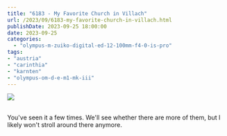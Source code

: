 ```yaml
---
title: "6183 - My Favorite Church in Villach"
url: /2023/09/6183-my-favorite-church-in-villach.html
publishDate: 2023-09-25 18:00:00
date: 2023-09-25
categories:
  - "olympus-m-zuiko-digital-ed-12-100mm-f4-0-is-pro"
tags:
- "austria"
- "carinthia"
- "karnten"
- "olympus-om-d-e-m1-mk-iii"
---
```

<div class="container">
<div class="center"><a target="_blank" href="https://d25zfm9zpd7gm5.cloudfront.net/1200x1200/2020/20200522_140515_lr.jpg"><img class="webfeedsFeaturedVisual" src="https://d25zfm9zpd7gm5.cloudfront.net/0600x0600/2020/20200522_140515_lr.jpg" /></a></div>
</div>
<br />

You've seen it a few times. We'll see whether there are more
of them, but I likely won't stroll around there anymore.
